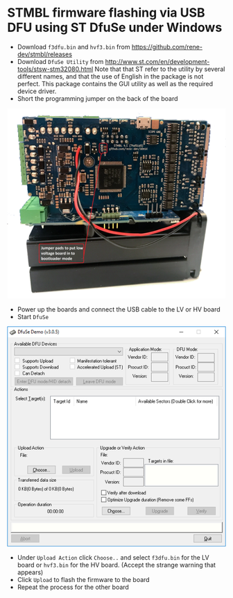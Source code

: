 # STMBL firmware flashing via USB DFU using ST DfuSe under Windows
- Download `f3dfu.bin` and `hvf3.bin` from https://github.com/rene-dev/stmbl/releases
- Download `DfuSe Utility` from http://www.st.com/en/development-tools/stsw-stm32080.html 
Note that that ST refer to the utility by several different names, and that the use of English in the package is not perfect. This package contains the GUI utility as well as the required device driver.
- Short the programming jumper on the back of the board 

![Screenshot of `STMBL4.1_Low Voltage_Bootloader Jumper pads`](screenshots/STMBL4.1_LV_BL_J.png)	

- Power up the boards and connect the USB cable to the LV or HV board
- Start `DfuSe`

![Screenshot of `DfUse`](screenshots/DfuSe.png)

- Under `Upload Action` click `Choose..` and select `f3dfu.bin` for the LV board or `hvf3.bin` for the HV board. (Accept the strange warning that appears)
- Click `Upload` to flash the firmware to the board
- Repeat the process for the other board
